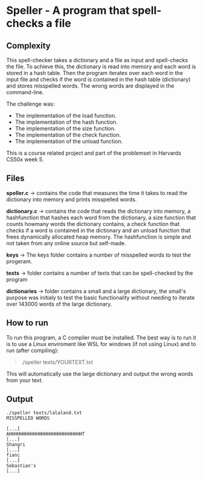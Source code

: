 # Speller - A program that spell-checks a file
## Complexity
This spell-checker takes a dictionary and a file as input and spell-checks the file. To achieve this, the dictionary is read into memory and each word is stored in a hash table. Then the program iterates over each word in the input file and checks if the word is contained in the hash table (dictionary) and stores misspelled words. The wrong words are displayed in the command-line.

The challenge was:
* The implementation of the load function. 
* The implementation of the hash function. 
* The implementation of the size function. 
* The implementation of the check  function. 
* The implementation of the unload  function. 

This is a course related project and part of the problemset in Harvards CS50x week 5.

## Files
**speller.c** &rarr;
contains the code that measures the time it takes to read the dictionary into memory and prints misspelled words.

**dictionary.c** &rarr;
contains the code that reads the dictionary into memory, a hashfunction that hashes each word from the dictionary, a size function that counts howmany words the dictionary contains, a check function that checks if a word is contained in the dictionary and an unload function that frees dynamically allocated heap memory. The hashfunction is simple and not taken from any online source but self-made.

**keys** &rarr;
The keys folder contains a number of misspelled words to test the progeram.

**texts** &rarr;
folder contains a number of texts that can be spell-checked by the program

**dictionaries** &rarr;
folder contains a small and a large dictionary, the small's purpose was initialy to test the basic functionality without needing to iterate over 143000 words of the large dictionary.

## How to run
To run this program, a C compiler must be installed. The best way is to run it is to use a Linux enviroment like WSL for windows (if not using Linux) and to run (after compiling): 
> ./speller texts/YOURTEXT.txt

This will automatically use the large dictionary and output the wrong words from your text.

## Output
```
./speller texts/lalaland.txt
MISSPELLED WORDS

[...]
AHHHHHHHHHHHHHHHHHHHHHHHHHHHT
[...]
Shangri
[...]
fianc
[...]
Sebastian's
[...]
```
